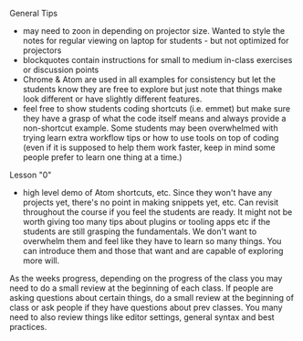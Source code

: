 General Tips

* may need to zoon in depending on projector size. Wanted to style the notes for regular viewing on laptop for students - but not optimized for projectors
* blockquotes contain instructions for small to medium in-class exercises or discussion points
* Chrome & Atom are used in all examples for consistency but let the students know they are free to explore but just note that things make look different or have slightly different features.
* feel free to show students coding shortcuts (i.e. emmet) but make sure they have a grasp of what the code itself means and always provide a non-shortcut example. Some students may been overwhelmed with trying learn extra workflow tips or how to use tools on top of coding (even if it is supposed to help them work faster, keep in mind some people prefer to learn one thing at a time.)


Lesson "0"
- high level demo of Atom shortcuts, etc. Since they won't have any projects yet, there's no point in making snippets yet, etc.  Can revisit throughout the course if you feel the students are ready.  It might not be worth giving too many tips about plugins or tooling apps etc if the students are still grasping the fundamentals.  We don't want to overwhelm them and feel like they have to learn so many things.  You can introduce them and those that want and are capable of exploring more will.


As the weeks progress, depending on the progress of the class you may need to do a small review at the beginning of each class.  If people are asking questions about certain things, do a small review at the beginning of class or ask people if they have questions about prev classes.  You many need to also review things like editor settings, general syntax and best practices.